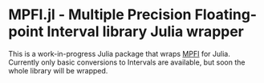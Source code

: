 MPFI.jl - Multiple Precision Floating-point Interval library Julia wrapper
==============

This is a work-in-progress Julia package that wraps [MPFI](http://perso.ens-lyon.fr/nathalie.revol/software.html) for Julia. Currently only basic conversions to Intervals are available, but soon the whole library will be wrapped.

